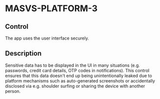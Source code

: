 # MASVS-PLATFORM-3

## Control

The app uses the user interface securely.

## Description

Sensitive data has to be displayed in the UI in many situations (e.g. passwords, credit card details, OTP codes in notifications). This control ensures that this data doesn't end up being unintentionally leaked due to platform mechanisms such as auto-generated screenshots or accidentally disclosed via e.g. shoulder surfing or sharing the device with another person.
